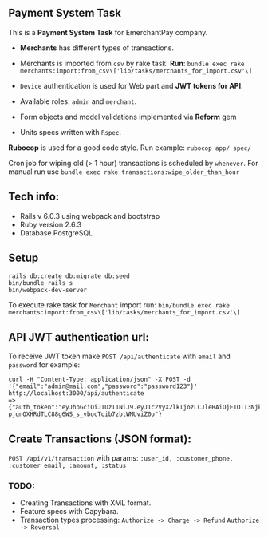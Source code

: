## Payment System Task

This is a **Payment System Task** for EmerchantPay company.
- **Merchants** has different types of transactions.

- Merchants is imported from `csv` by rake task. **Run**:
`bundle exec rake merchants:import:from_csv\['lib/tasks/merchants_for_import.csv'\]`

- `Device` authentication is used for Web part and **JWT tokens for API**.

- Available roles: `admin` and `merchant`.

- Form objects and model validations implemented via **Reform** gem

- Units specs written with `Rspec`.

**Rubocop** is used for a good code style. Run example: `rubocop app/ spec/`

Cron job for wiping old (> 1 hour) transactions is scheduled by `whenever`.
For manual run use `bundle exec rake transactions:wipe_older_than_hour`

## Tech info:
* Rails v 6.0.3 using webpack and bootstrap
* Ruby version 2.6.3
* Database PostgreSQL

## Setup
```
rails db:create db:migrate db:seed
bin/bundle rails s
bin/webpack-dev-server
```
To execute rake task for `Merchant` import run:
`bin/bundle exec rake merchants:import:from_csv\['lib/tasks/merchants_for_import.csv'\]`

## API JWT authentication url:
To receive JWT token make `POST /api/authenticate` with `email` and `password`
for example:
```
curl -H "Content-Type: application/json" -X POST -d '{"email":"admin@mail.com","password":"password123"}' http://localhost:3000/api/authenticate
=> {"auth_token":"eyJhbGciOiJIUzI1NiJ9.eyJ1c2VyX2lkIjozLCJleHAiOjE1OTI3Njk2ODR9.Q-pjqnOXHRdTLC88g6WS_s_vbocToib7zbtWMUviZ0o"}
```

## Create Transactions (JSON format):
`POST /api/v1/transaction` with params: `:user_id, :customer_phone, :customer_email, :amount, :status`


### TODO:
- Creating Transactions with XML format.
- Feature specs with Capybara.
- Transaction types processing:
  `Authorize -> Charge -> Refund`
  `Authorize -> Reversal`
